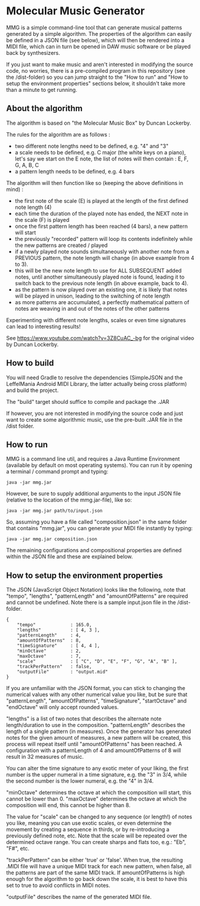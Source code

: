 Molecular Music Generator
=========================

MMG is a simple command-line tool that can generate musical patterns generated by a simple algorithm.
The properties of the algorithm can easily be defined in a JSON file (see below), which will then be rendered
into a MIDI file, which can in turn be opened in DAW music software or be played back by synthesizers.

If you just want to make music and aren't interested in modifying the source code, no worries, there is
a pre-compiled program in this repository (see the /dist-folder) so you can jump straight to the "How to run" and
"How to setup the environment properties" sections below, it shouldn't take more than a minute to get running.

About the algorithm
-------------------

The algorithm is based on "the Molecular Music Box" by Duncan Lockerby.

The rules for the algorithm are as follows :

 * two different note lengths need to be defined, e.g. "4" and "3"
 * a scale needs to be defined, e.g. C major (the white keys on a piano), let's say we start on the E note, the list of
   notes will then contain : E, F, G, A, B, C
 * a pattern length needs to be defined, e.g. 4 bars

The algorithm will then function like so (keeping the above definitions in mind) :

 * the first note of the scale (E) is played at the length of the first defined note length (4)
 * each time the duration of the played note has ended, the NEXT note in the scale (F) is played
 * once the first pattern length has been reached (4 bars), a new pattern will start
 * the previously "recorded" pattern will loop its contents indefinitely while the new patterns are created / played
 * if a newly played note sounds simultaneously with another note from a PREVIOUS pattern, the note length will
   change (in above example from 4 to 3).
 * this will be the new note length to use for ALL SUBSEQUENT added notes, until another simultaneously played
   note is found, leading it to switch back to the previous note length (in above example, back to 4).
 * as the pattern is now played over an existing one, it is likely that notes will be played in unison,
   leading to the switching of note length
 * as more patterns are accumulated, a perfectly mathematical pattern of notes are weaving in and out of
   the notes of the other patterns

Experimenting with different note lengths, scales or even time signatures can lead to interesting results!

See https://www.youtube.com/watch?v=3Z8CuAC_-bg for the original video by Duncan Lockerby.

How to build
------------

You will need Gradle to resolve the dependencies (SimpleJSON and the LeffelMania Android MIDI Library, the latter
actually being cross platform) and build the project.

The "build" target should suffice to compile and package the .JAR

If however, you are not interested in modifying the source code and just want to create some algorithmic music,
use the pre-built .JAR file in the /dist folder.

How to run
----------

MMG is a command line util, and requires a Java Runtime Environment (available by default on most operating systems).
You can run it by opening a terminal / command prompt and typing:

    java -jar mmg.jar

However, be sure to supply additional arguments to the input JSON file (relative to the location of the mmg.jar-file),
like so:

    java -jar mmg.jar path/to/input.json

So, assuming you have a file called "composition.json" in the same folder that contains "mmg.jar", you can generate
your MIDI file instantly by typing:

    java -jar mmg.jar composition.json

The remaining configurations and compositional properties are defined within the JSON file and these are explained below.

How to setup the environment properties
---------------------------------------

The JSON (JavaScript Object Notation) looks like the following, note that "tempo", "lengths", "patternLength" and
"amountOfPatterns" are required and cannot be undefined. Note there is a sample input.json file in the /dist-folder.

    {
        "tempo"             : 165.0,
        "lengths"           : [ 4, 3 ],
        "patternLength"     : 4,
        "amountOfPatterns"  : 8,
        "timeSignature"     : [ 4, 4 ],
        "minOctave"         : 2,
        "maxOctave"         : 7,
        "scale"             : [ "C", "D", "E", "F", "G", "A", "B" ],
        "trackPerPattern"   : false,
        "outputFile"        : "output.mid"
    }

If you are unfamiliar with the JSON format, you can stick to changing the numerical values with any other numerical value
you like, but be sure that "patternLength", "amountOfPatterns", "timeSignature", "startOctave" and "endOctave" will only
accept rounded values.

"lengths" is a list of two notes that describes the alternate note length/duration to use in the composition.
"patternLength" describes the length of a single pattern (in measures). Once the generator has generated notes
for the given amount of measures, a new pattern will be created, this process will repeat itself until "amountOfPatterns"
has been reached. A configuration with a patternLength of 4 and amountOfPatterns of 8 will result in 32 measures of music.

You can alter the time signature to any exotic meter of your liking, the first number is the upper numeral in
a time signature, e.g. the "3" in 3/4, while the second number is the lower numeral, e.g. the "4" in 3/4.

"minOctave" determines the octave at which the composition will start, this cannot be lower than 0. "maxOctave"
determines the octave at which the composition will end, this cannot be higher than 8.

The value for "scale" can be changed to any sequence (or length!) of notes you like, meaning you can use exotic
scales, or even determine the movement by creating a sequence in thirds, or by re-introducing a previously defined note,
etc. Note that the scale will be repeated over the determined octave range. You can create sharps and flats too, e.g.:
"Eb", "F#", etc.

"trackPerPattern" can be either 'true' or 'false'. When true, the resulting .MIDI file will have a unique MIDI track for
each new pattern, when false, all the patterns are part of the same MIDI track. If amountOfPatterns is high enough for
the algorithm to go back down the scale, it is best to have this set to true to avoid conflicts in MIDI notes.

"outputFile" describes the name of the generated MIDI file.
